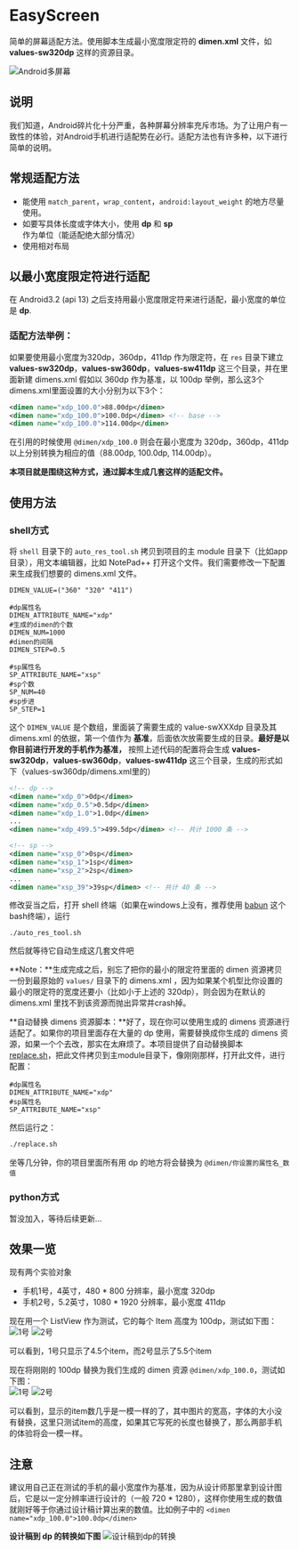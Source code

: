 # EasyScreen
简单的屏幕适配方法。使用脚本生成最小宽度限定符的 **dimen.xml** 文件，如 **values-sw320dp** 这样的资源目录。

![Android多屏幕](https://github.com/paulyung541/EasyScreen/raw/master/img/android.png)
## 说明
我们知道，Android碎片化十分严重，各种屏幕分辨率充斥市场。为了让用户有一致性的体验，对Android手机进行适配势在必行。适配方法也有许多种，以下进行简单的说明。

## 常规适配方法
* 能使用 `match_parent`，`wrap_content`，`android:layout_weight` 的地方尽量使用。
* 如要写具体长度或字体大小，使用 **dp** 和 **sp** 作为单位（能适配绝大部分情况）
* 使用相对布局

## 以最小宽度限定符进行适配
在 Android3.2 (api 13) 之后支持用最小宽度限定符来进行适配，最小宽度的单位是 **dp**.</br>
### 适配方法举例：
如果要使用最小宽度为320dp，360dp，411dp 作为限定符，在 `res` 目录下建立 **values-sw320dp**，**values-sw360dp**，**values-sw411dp** 这三个目录，并在里面新建 dimens.xml
假如以 360dp 作为基准，以 100dp 举例，那么这3个dimens.xml里面设置的大小分别为以下3个：
```xml
<dimen name="xdp_100.0">88.00dp</dimen>
<dimen name="xdp_100.0">100.0dp</dimen> <!-- base -->
<dimen name="xdp_100.0">114.00dp</dimen>
```
在引用的时候使用 `@dimen/xdp_100.0` 则会在最小宽度为 320dp，360dp，411dp 以上分别转换为相应的值（88.00dp, 100.0dp, 114.00dp）。

**本项目就是围绕这种方式，通过脚本生成几套这样的适配文件。**

## 使用方法
### shell方式
将 `shell` 目录下的 `auto_res_tool.sh` 拷贝到项目的主 module 目录下（比如app目录），用文本编辑器，比如 NotePad++ 打开这个文件。我们需要修改一下配置来生成我们想要的 dimens.xml 文件。
```shell
DIMEN_VALUE=("360" "320" "411")

#dp属性名
DIMEN_ATTRIBUTE_NAME="xdp"
#生成的dimen的个数
DIMEN_NUM=1000
#dimen的间隔
DIMEN_STEP=0.5

#sp属性名
SP_ATTRIBUTE_NAME="xsp"
#sp个数
SP_NUM=40
#sp步进
SP_STEP=1
```
这个 `DIMEN_VALUE` 是个数组，里面装了需要生成的 value-swXXXdp 目录及其 dimens.xml 的依据，第一个值作为 **基准**，后面依次放需要生成的目录。**最好是以你目前进行开发的手机作为基准，** 按照上述代码的配置将会生成 **values-sw320dp**，**values-sw360dp**，**values-sw411dp** 这三个目录，生成的形式如下（values-sw360dp/dimens.xml里的）
```xml
<!-- dp -->
<dimen name="xdp_0">0dp</dimen>
<dimen name="xdp_0.5">0.5dp</dimen>
<dimen name="xdp_1.0">1.0dp</dimen>
...
<dimen name="xdp_499.5">499.5dp</dimen> <!-- 共计 1000 条 -->

<!-- sp -->
<dimen name="xsp_0">0sp</dimen>
<dimen name="xsp_1">1sp</dimen>
<dimen name="xsp_2">2sp</dimen>
...
<dimen name="xsp_39">39sp</dimen> <!-- 共计 40 条 -->
```
修改妥当之后，打开 shell 终端（如果在windows上没有，推荐使用 [babun](https://github.com/babun/babun) 这个bash终端），运行
```shell
./auto_res_tool.sh
```
然后就等待它自动生成这几套文件吧</br>

**Note：**生成完成之后，别忘了把你的最小的限定符里面的 dimen 资源拷贝一份到最原始的 `values/` 目录下的 dimens.xml ，因为如果某个机型比你设置的最小的限定符的宽度还要小（比如小于上述的 320dp），则会因为在默认的 dimens.xml 里找不到该资源而抛出异常并crash掉。

**自动替换 dimens 资源脚本：**好了，现在你可以使用生成的 dimens 资源进行适配了。如果你的项目里面存在大量的 dp 使用，需要替换成你生成的 dimens 资源，如果一个个去改，那实在太麻烦了。本项目提供了自动替换脚本 [replace.sh](https://github.com/paulyung541/EasyScreen/blob/master/shell/replace.sh)，把此文件拷贝到主module目录下，像刚刚那样，打开此文件，进行配置：
```shell
#dp属性名
DIMEN_ATTRIBUTE_NAME="xdp"
#sp属性名
SP_ATTRIBUTE_NAME="xsp"
```
然后运行之：
```xml
./replace.sh
```
坐等几分钟，你的项目里面所有用 dp 的地方将会替换为 `@dimen/你设置的属性名_数值`

### python方式
暂没加入，等待后续更新...

## 效果一览
现有两个实验对象
* 手机1号，4英寸，480 * 800 分辨率，最小宽度 320dp
* 手机2号，5.2英寸，1080 * 1920 分辨率，最小宽度 411dp

现在用一个 ListView 作为测试，它的每个 Item 高度为 100dp，测试如下图：</br>
![1号](https://github.com/paulyung541/EasyScreen/raw/master/img/s.jpg)
![2号](https://github.com/paulyung541/EasyScreen/raw/master/img/l.jpg)

可以看到，1号只显示了4.5个item，而2号显示了5.5个item

现在将刚刚的 100dp 替换为我们生成的 dimen 资源 `@dimen/xdp_100.0`，测试如下图：</br>
![1号](https://github.com/paulyung541/EasyScreen/raw/master/img/s-e.jpg)
![2号](https://github.com/paulyung541/EasyScreen/raw/master/img/l-e.jpg)

可以看到，显示的item数几乎是一模一样的了，其中图片的宽高，字体的大小没有替换，这里只测试item的高度，如果其它写死的长度也替换了，那么两部手机的体验将会一模一样。

## 注意
建议用自己正在测试的手机的最小宽度作为基准，因为从设计师那里拿到设计图后，它是以一定分辨率进行设计的（一般 720 * 1280），这样你使用生成的数值就刚好等于你通过设计稿计算出来的数值。比如例子中的 `<dimen name="xdp_100.0">100.0dp</dimen>`

**设计稿到 dp 的转换如下图**
![设计稿到dp的转换](https://github.com/paulyung541/EasyScreen/raw/master/img/screen.png)